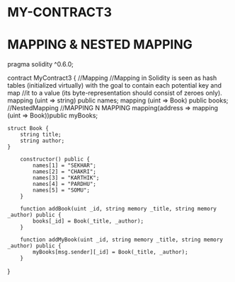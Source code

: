 # MY-CONTRACT3
# MAPPING  & NESTED MAPPING

pragma solidity ^0.6.0;

contract MyContract3 {
    //Mapping
    //Mapping in Solidity is seen as hash tables (initialized virtually) with the goal to contain each potential key and map     //it to a value (its byte-representation should consist of zeroes only).
    mapping (uint => string) public names;
    mapping (uint => Book) public books;
    //NestedMapping
    //MAPPING N MAPPING
    mapping(address => mapping (uint => Book))public myBooks;
    
    struct Book {
        string title;
        string author;
    }
        
        constructor() public {
            names[1] = "SEKHAR";
            names[2] = "CHAKRI";
            names[3] = "KARTHIK";
            names[4] = "PARDHU";
            names[5] = "SOMU";
        }
        
        function addBook(uint _id, string memory _title, string memory _author) public {
            books[_id] = Book(_title, _author);
        }
        
        function addMyBook(uint _id, string memory _title, string memory _author) public {
            myBooks[msg.sender][_id] = Book(_title, _author);
        }
}
